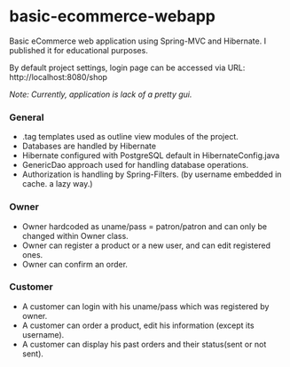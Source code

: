 # basic-ecommerce-webapp
Basic eCommerce web application using Spring-MVC and Hibernate. I published it for educational purposes.

By default project settings, login page can be accessed via URL: http://localhost:8080/shop

*Note: Currently, application is lack of a pretty gui.*

### General
- .tag templates used as outline view modules of the project.
- Databases are handled by Hibernate
- Hibernate configured with PostgreSQL default in HibernateConfig.java
- GenericDao approach used for handling database operations.
- Authorization is handling by Spring-Filters. (by username embedded in cache. a lazy way.)

### Owner
- Owner hardcoded as uname/pass = patron/patron and can only be changed within Owner class.
- Owner can register a product or a new user, and can edit registered ones.
- Owner can confirm an order.
### Customer
- A customer can login with his uname/pass which was registered by owner.
- A customer can order a product, edit his information (except its username).
- A customer can display his past orders and their status(sent or not sent).



